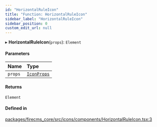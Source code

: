 ```yaml
---
id: "HorizontalRuleIcon"
title: "Function: HorizontalRuleIcon"
sidebar_label: "HorizontalRuleIcon"
sidebar_position: 0
custom_edit_url: null
---
```


▸ **HorizontalRuleIcon**(`props`): `Element`

#### Parameters

| Name | Type |
| :------ | :------ |
| `props` | [`IconProps`](../types/IconProps.md) |

#### Returns

`Element`

#### Defined in

[packages/firecms_core/src/icons/components/HorizontalRuleIcon.tsx:3](https://github.com/FireCMSco/firecms/blob/d45f3739/packages/firecms_core/src/icons/components/HorizontalRuleIcon.tsx#L3)
